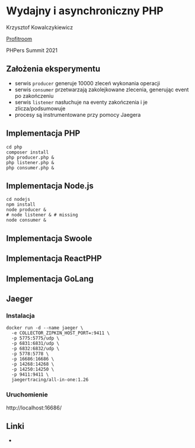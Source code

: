 # Wydajny i asynchroniczny PHP
Krzysztof Kowalczykiewicz

[Profitroom](https://www.profitroom.com)

PHPers Summit 2021

## Założenia eksperymentu
- serwis `producer` generuje 10000 zleceń wykonania operacji
- serwis `consumer` przetwarzają zakolejkowane zlecenia, generując event po zakończeniu
- serwis `listener` nasłuchuje na eventy zakończenia i je zlicza/podsumowuje
- procesy są instrumentowane przy pomocy Jaegera

## Implementacja PHP

```
cd php
composer install
php producer.php &
php listener.php &
php consumer.php & 
```

## Implementacja Node.js
```
cd nodejs
npm install
node producer &
# node listener & # missing 
node consumer & 
```

## Implementacja Swoole

## Implementacja ReactPHP

## Implementacja GoLang

## Jaeger
### Instalacja
```
docker run -d --name jaeger \
  -e COLLECTOR_ZIPKIN_HOST_PORT=:9411 \
  -p 5775:5775/udp \
  -p 6831:6831/udp \
  -p 6832:6832/udp \
  -p 5778:5778 \
  -p 16686:16686 \
  -p 14268:14268 \
  -p 14250:14250 \
  -p 9411:9411 \
  jaegertracing/all-in-one:1.26
```
### Uruchomienie
http://localhost:16686/

## Linki
- []()